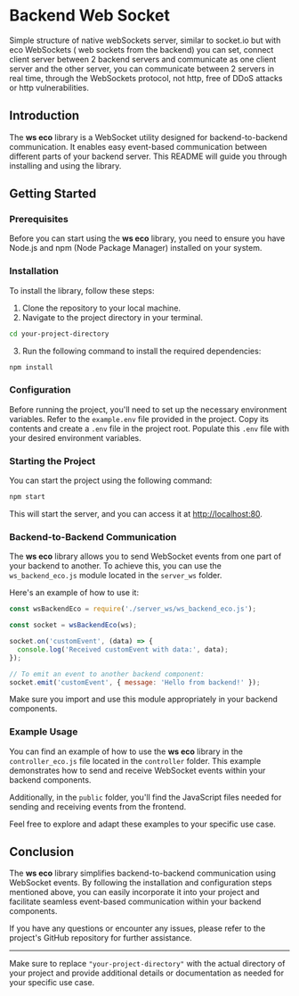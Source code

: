 # Backend Web Socket
Simple structure of native webSockets server, similar to socket.io but with eco WebSockets ( web sockets from the backend)
you can set, connect client server between 2 backend servers and communicate as one client server and the other server, you can communicate between 2 servers in real time,
through the WebSockets protocol, not http, free of DDoS attacks or http vulnerabilities.

## Introduction

The **ws eco** library is a WebSocket utility designed for backend-to-backend communication. It enables easy event-based communication between different parts of your backend server. This README will guide you through installing and using the library.

## Getting Started

### Prerequisites

Before you can start using the **ws eco** library, you need to ensure you have Node.js and npm (Node Package Manager) installed on your system.

### Installation

To install the library, follow these steps:

1. Clone the repository to your local machine.
2. Navigate to the project directory in your terminal.

```bash
cd your-project-directory
```

3. Run the following command to install the required dependencies:

```bash
npm install
```

### Configuration

Before running the project, you'll need to set up the necessary environment variables. Refer to the `example.env` file provided in the project. Copy its contents and create a `.env` file in the project root. Populate this `.env` file with your desired environment variables.

### Starting the Project

You can start the project using the following command:

```bash
npm start
```

This will start the server, and you can access it at [http://localhost:80](http://localhost:80).

### Backend-to-Backend Communication

The **ws eco** library allows you to send WebSocket events from one part of your backend to another. To achieve this, you can use the `ws_backend_eco.js` module located in the `server_ws` folder.

Here's an example of how to use it:

```javascript
const wsBackendEco = require('./server_ws/ws_backend_eco.js');

const socket = wsBackendEco(ws);

socket.on('customEvent', (data) => {
  console.log('Received customEvent with data:', data);
});

// To emit an event to another backend component:
socket.emit('customEvent', { message: 'Hello from backend!' });
```

Make sure you import and use this module appropriately in your backend components.

### Example Usage

You can find an example of how to use the **ws eco** library in the `controller_eco.js` file located in the `controller` folder. This example demonstrates how to send and receive WebSocket events within your backend components.

Additionally, in the `public` folder, you'll find the JavaScript files needed for sending and receiving events from the frontend.

Feel free to explore and adapt these examples to your specific use case.

## Conclusion

The **ws eco** library simplifies backend-to-backend communication using WebSocket events. By following the installation and configuration steps mentioned above, you can easily incorporate it into your project and facilitate seamless event-based communication within your backend components.

If you have any questions or encounter any issues, please refer to the project's GitHub repository for further assistance.

---

Make sure to replace `"your-project-directory"` with the actual directory of your project and provide additional details or documentation as needed for your specific use case.